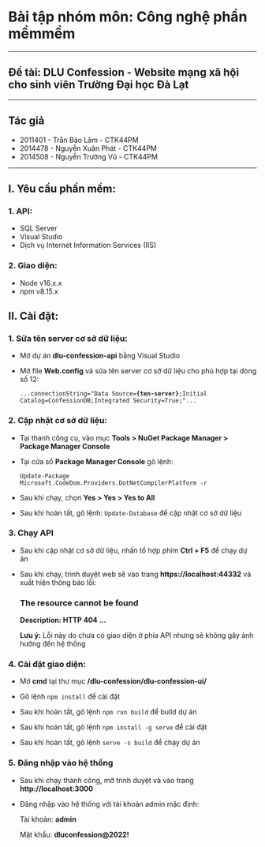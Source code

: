 # Bài tập nhóm môn: Công nghệ phần mềmmềm

---

## Đề tài: DLU Confession - Website mạng xã hội cho sinh viên Trường Đại học Đà Lạt

---

## Tác giả

- 2011401 - Trần Bảo Lâm - CTK44PM
- 2014478 - Nguyễn Xuân Phát - CTK44PM
- 2014508 - Nguyễn Trường Vũ - CTK44PM

---

## I. Yêu cầu phần mềm:

### 1. API:

- SQL Server
- Visual Studio
- Dịch vụ Internet Information Services (IIS)

### 2. Giao diện:

- Node v16.x.x
- npm v8.15.x

## II. Cài đặt:

### 1. Sửa tên server cơ sở dữ liệu:

- Mở dự án <b>dlu-confession-api</b> bằng Visual Studio
- Mở file <b>Web.config</b> và sửa tên server cơ sở dữ liệu cho phù hợp tại dòng số 12:

  <code>...connectionString="Data Source=<b>{ten-server}</b>;Initial Catalog=ConfessionDB;Integrated Security=True;"...</code>

### 2. Cập nhật cơ sở dữ liệu:

- Tại thanh công cụ, vào mục <b>Tools > NuGet Package Manager > Package Manager Console</b>
- Tại cửa sổ <b>Package Manager Console</b> gõ lệnh:

  <code>Update-Package Microsoft.CodeDom.Providers.DotNetCompilerPlatform -r</code>

- Sau khi chạy, chọn <b>Yes > Yes > Yes to All</b>
- Sau khi hoàn tất, gõ lệnh: <code>Update-Database</code> để cập nhật cơ sở dữ liệu

### 3. Chạy API

- Sau khi cập nhật cơ sở dữ liệu, nhấn tổ hợp phím <b>Ctrl + F5</b> để chạy dự án
- Sau khi chạy, trình duyệt web sẽ vào trang <b>https://localhost:44332</b> và xuất hiện thông báo lỗi:

  ### The resource cannot be found

  <b>Description: HTTP 404 ...</b>

  <b>Lưu ý:</b> Lỗi này do chưa có giao diện ở phía API nhưng sẽ không gây ảnh hưởng đến hệ thống

### 4. Cài đặt giao diện:

- Mở <b>cmd</b> tại thư mục <b>/dlu-confession/dlu-confession-ui/</b>

- Gõ lệnh <code>npm install</code> để cài đặt

- Sau khi hoàn tất, gõ lệnh <code>npm run build</code> để build dự án

- Sau khi hoàn tất, gõ lệnh <code>npm install -g serve</code> để cài đặt

- Sau khi hoàn tất, gõ lệnh <code>serve -s build</code> để chạy dự án

### 5. Đăng nhập vào hệ thống

- Sau khi chạy thành công, mở trình duyệt và vào trang <b>http://localhost:3000</b>

- Đăng nhập vào hệ thống với tài khoản admin mặc định:

  Tài khoản: <b>admin</b>

  Mật khẩu: <b>dluconfession@2022!</b>
